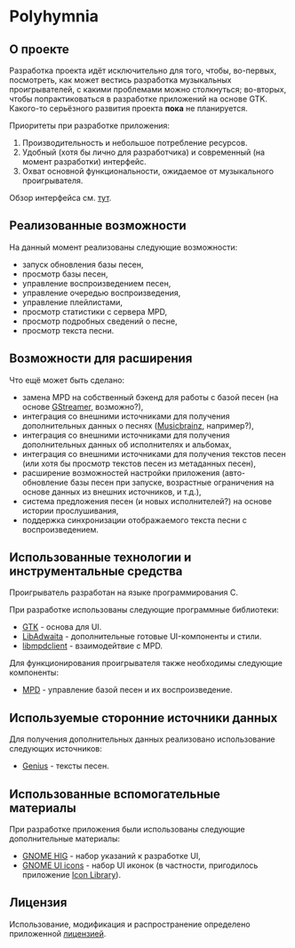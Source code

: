 # Polyhymnia

## О проекте

Разработка проекта идёт исключительно для того, чтобы, во-первых, посмотреть, как может вестись разработка музыкальных проигрывателей, с какими проблемами можно столкнуться; во-вторых, чтобы попрактиковаться в разработке приложений на основе GTK. Какого-то серьёзного развития проекта **пока** не планируется.

Приоритеты при разработке приложения:
1. Производительность и небольшое потребление ресурсов.
2. Удобный (хотя бы лично для разработчика) и современный (на момент разработки) интерфейс.
3. Охват основной функциональности, ожидаемое от музыкального проигрывателя.

Обзор интерфейса см. [тут](./UI.md).

## Реализованные возможности

На данный момент реализованы следующие возможности:
* запуск обновления базы песен,
* просмотр базы песен,
* управление воспроизведением песен,
* управление очередью воспроизведения,
* управление плейлистами,
* просмотр статистики с сервера MPD,
* просмотр подробных сведений о песне,
* просмотр текста песни.

## Возможности для расширения

Что ещё может быть сделано:
* замена MPD на собственный бэкенд для работы с базой песен (на основе [GStreamer](https://gstreamer.freedesktop.org/), возможно?),
* интеграция со внешними источниками для получения дополнительных данных о песнях ([Musicbrainz](https://musicbrainz.org/), например?),
* интеграция со внешними источниками для получения дополнительных данных об исполнителях и альбомах,
* интеграция со внешними источниками для получения текстов песен (или хотя бы просмотр текстов песен из метаданных песен),
* расширение возможностей настройки приложения (авто-обновление базы песен при запуске, возрастные ограничения на основе данных из внешних источников, и т.д.),
* система предложения песен (и новых исполнителей?) на основе истории прослушивания,
* поддержка синхронизации отображаемого текста песни с воспроизведением.

## Использованные технологии и инструментальные средства

Проигрыватель разработан на языке программирования C.

При разработке использованы следующие программные библиотеки:
* [GTK](https://gitlab.gnome.org/GNOME/gtk/) - основа для UI.
* [LibAdwaita](https://gitlab.gnome.org/GNOME/libadwaita) - дополнительные готовые UI-компоненты и стили.
* [libmpdclient](https://github.com/MusicPlayerDaemon/libmpdclient) - взаимодейтвие с MPD.

Для функционирования проигрывателя также необходимы следующие компоненты:
* [MPD](https://www.musicpd.org/) - управление базой песен и их воспроизведение.

## Используемые сторонние источники данных
Для получения дополнительных данных реализовано использование следующих источников:
* [Genius](https://genius.com) - тексты песен.

## Использованные вспомогательные материалы

При разработке приложения были использованы следующие дополнительные материалы:
* [GNOME HIG](https://developer.gnome.org/hig/index.html) - набор указаний к разработке UI,
* [GNOME UI icons](https://developer.gnome.org/hig/guidelines/ui-icons.html) - набор UI иконок (в частности, пригодилось приложение [Icon Library](https://flathub.org/apps/org.gnome.design.IconLibrary)).

## Лицензия
Использование, модификация и распространение определено приложенной [лицензией](./LICENSE).
